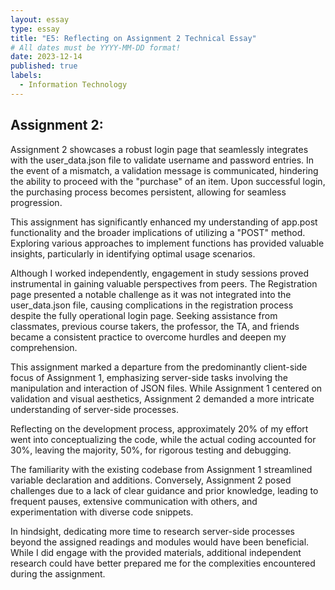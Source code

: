 ```yaml
---
layout: essay
type: essay
title: "E5: Reflecting on Assignment 2 Technical Essay"
# All dates must be YYYY-MM-DD format!
date: 2023-12-14
published: true
labels:
  - Information Technology
---
```


## Assignment 2:

Assignment 2 showcases a robust login page that seamlessly integrates with the user_data.json file to validate username and password entries. In the event of a mismatch, a validation message is communicated, hindering the ability to proceed with the "purchase" of an item. Upon successful login, the purchasing process becomes persistent, allowing for seamless progression.

This assignment has significantly enhanced my understanding of app.post functionality and the broader implications of utilizing a "POST" method. Exploring various approaches to implement functions has provided valuable insights, particularly in identifying optimal usage scenarios.

Although I worked independently, engagement in study sessions proved instrumental in gaining valuable perspectives from peers. The Registration page presented a notable challenge as it was not integrated into the user_data.json file, causing complications in the registration process despite the fully operational login page. Seeking assistance from classmates, previous course takers, the professor, the TA, and friends became a consistent practice to overcome hurdles and deepen my comprehension.

This assignment marked a departure from the predominantly client-side focus of Assignment 1, emphasizing server-side tasks involving the manipulation and interaction of JSON files. While Assignment 1 centered on validation and visual aesthetics, Assignment 2 demanded a more intricate understanding of server-side processes.

Reflecting on the development process, approximately 20% of my effort went into conceptualizing the code, while the actual coding accounted for 30%, leaving the majority, 50%, for rigorous testing and debugging.

The familiarity with the existing codebase from Assignment 1 streamlined variable declaration and additions. Conversely, Assignment 2 posed challenges due to a lack of clear guidance and prior knowledge, leading to frequent pauses, extensive communication with others, and experimentation with diverse code snippets.

In hindsight, dedicating more time to research server-side processes beyond the assigned readings and modules would have been beneficial. While I did engage with the provided materials, additional independent research could have better prepared me for the complexities encountered during the assignment.



